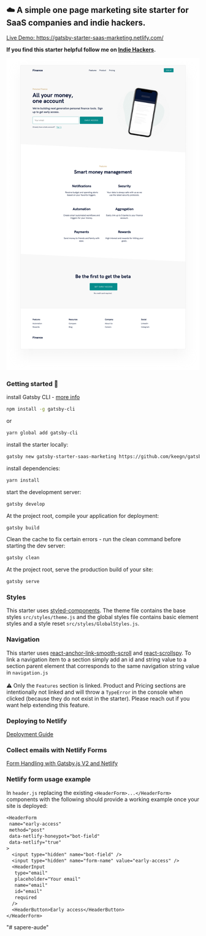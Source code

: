 ## ☁️ A simple one page marketing site starter for SaaS companies and indie hackers.

[Live Demo: https://gatsby-starter-saas-marketing.netlify.com/ ](https://gatsby-starter-saas-marketing.netlify.com/)

**If you find this starter helpful follow me on <a href="https://www.indiehackers.com/keeg" target="blank">Indie Hackers</a>.**

<img src="src/images/gatsby-starter-saas-marketing-full-page.png?raw=true" width="600" alt="Gatsby Starter Saas Marketing Full Screen Image"/>

### Getting started 🍻

install Gatsby CLI - [more info](https://www.gatsbyjs.org/tutorial/part-zero/)

```sh
npm install -g gatsby-cli
```

or

```sh
yarn global add gatsby-cli
```

install the starter locally:

```sh
gatsby new gatsby-starter-saas-marketing https://github.com/keegn/gatsby-starter-saas-marketing
```

install dependencies:

```sh
yarn install
```

start the development server:

```sh
gatsby develop
```

At the project root, compile your application for deployment:

```sh
gatsby build
```

Clean the cache to fix certain errors - run the clean command before starting the dev server:

```sh
gatsby clean
```

At the project root, serve the production build of your site:

```sh
gatsby serve
```

### Styles

This starter uses [styled-components](https://www.styled-components.com/). The theme file contains the base styles `src/styles/theme.js` and the global styles file contains basic element styles and a style reset `src/styles/GlobalStyles.js`.

### Navigation

This starter uses [react-anchor-link-smooth-scroll](https://github.com/mauricevancooten/react-anchor-link-smooth-scroll#readme) and [react-scrollspy](https://github.com/makotot/react-scrollspy).
To link a navigation item to a section simply add an id and string value to a section parent element that corresponds to the same navigation string value in `navigation.js`
<br>
<br>
⚠️ Only the `Features` section is linked. Product and Pricing sections are intentionally not linked and will throw a `TypeError` in the console when clicked (because they do not exist in the starter). Please reach out if you want help extending this feature.

### Deploying to Netlify

[Deployment Guide](http://gatsbyjs.org/docs/deploying-to-netlify)

### Collect emails with Netlify Forms

[Form Handling with Gatsby.js V2 and Netlify](https://codebushi.com/form-handling-gatsby-netlify/)

### Netlify form usage example

In `header.js` replacing the existing `<HeaderForm>...</HeaderForm>` components with the following should provide a working example once your site is deployed:

```
<HeaderForm
 name="early-access"
 method="post"
 data-netlify-honeypot="bot-field"
 data-netlify="true"
>
  <input type="hidden" name="bot-field" />
  <input type="hidden" name="form-name" value="early-access" />
  <HeaderInput
   type="email"
   placeholder="Your email"
   name="email"
   id="email"
   required
  />
  <HeaderButton>Early access</HeaderButton>
</HeaderForm>
```
"# sapere-aude" 

